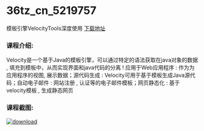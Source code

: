 # 36tz_cn_5219757
模板引擎VelocityTools深度使用
[下载地址](http://www.36tz.cn/article/5219757 "下载地址")
### 课程介绍:
Velocity是一个基于Java的模板引擎，可以通过特定的语法获取在java对象的数据 , 填充到模板中，从而实现界面和java代码的分离 !
应用于Web应用程序 : 作为为应用程序的视图, 展示数据；源代码生成 : Velocity可用于基于模板生成Java源代码；自动电子邮件 : 网站注册 , 认证等的电子邮件模板；网页静态化 : 基于velocity模板 , 生成静态网页

### 课程截图:
[![download](http://36tz.cn/muke_img/2021_05_2-12.png "下载地址")](http://www.36tz.cn "下载地址")
